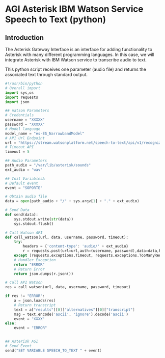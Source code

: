 # AGI Asterisk IBM Watson Service Speech to Text (python)


## Introduction

The Asterisk Gateway Interface is an interface for adding functionality to Asterisk with many different programming languages. In this case, we will integrate Asterisk with IBM Watson service to transcribe audio to text.

This python script receives one parameter (audio file) and returns the associated text through standard output.

```python
#!/usr/bin/python
# Overall import
import sys,os
import requests
import json

## Watson Parameters
# Credentials
username = "XXXXX"
password = "XXXXX"
# Model language
model_name = "es-ES_NarrowbandModel"
# API Url Endpoint
url = "https://stream.watsonplatform.net/speech-to-text/api/v1/recognize?continuous=true&model=" + model_name
# Timeout API
timeout = 5

## Audio Parameters
path_audio = "/var/lib/asterisk/sounds"
ext_audio = "wav"

## Init VariablesA
# Default event
event = "SOPORTE"

# Obtain audio file
data = open(path_audio + "/" + sys.argv[1] + "." + ext_audio)

# Send Data 
def send(data):
    sys.stdout.write(str(data))
    sys.stdout.flush()

# Call Watson API
def call_watson(url, data, username, password, timeout):
    try:
    	headers = {'content-type': 'audio/' + ext_audio}
    	r = requests.post(url=url,auth=(username, password),data=data,headers=headers,timeout=timeout)
    except (requests.exceptions.Timeout, requests.exceptions.TooManyRedirects, requests.exceptions.RequestException) as e:
    # Handler Exception
	return "ERROR" 
    # Return Error    
    return json.dumps(r.json())

# Call API Watson
res = call_watson(url, data, username, password, timeout)

if res != "ERROR":
    a = json.loads(res)
    # Return transcript
    text = a["results"][0]["alternatives"][0]["transcript"]
    msg = text.encode('ascii', 'ignore').decode('ascii')
    event = "XXXX"
else:
    event = "ERROR"
    

## Asterisk AGI
# Send Event
send("SET VARIABLE SPEECH_TO_TEXT " + event)
```
